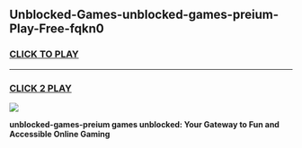 
## Unblocked-Games-unblocked-games-preium-Play-Free-fqkn0
<h3>
<a href="https://premium76.site?title=unblocked-games-preium&ref=18A1">CLICK TO PLAY</a></h3>
<hr>

<h3>
<a href="https://premium76.site?title=unblocked-games-preium&ref=18A1">CLICK 2 PLAY</a>
  
</h3>

<a href="https://premium76.site?title=unblocked-games-preium&ref=18A1"><img src="https://clearcache.store/games.png"></a>


**unblocked-games-preium games unblocked: Your Gateway to Fun and Accessible Online Gaming**
